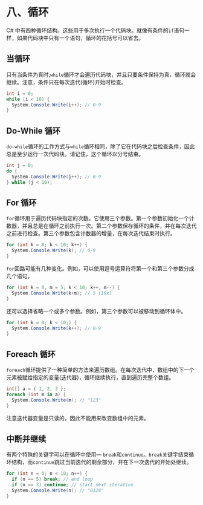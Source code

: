 # 八、循环

C# 中有四种循环结构。这些用于多次执行一个代码块。就像有条件的`if`语句一样，如果代码块中只有一个语句，循环的花括号可以省去。

## 当循环

只有当条件为真时,`while`循环才会遍历代码块，并且只要条件保持为真，循环就会继续。注意，条件只在每次迭代(循环)开始时检查。

```cs
int i = 0;
while (i < 10) {
  System.Console.Write(i++); // 0-9
}

```

## Do-While 循环

`do-while`循环的工作方式与`while`循环相同，除了它在代码块之后检查条件，因此总是至少运行一次代码块。请记住，这个循环以分号结束。

```cs
int j = 0;
do {
  System.Console.Write(j++); // 0-9
} while (j < 10);

```

## For 循环

`for`循环用于遍历代码块指定的次数。它使用三个参数。第一个参数初始化一个计数器，并且总是在循环之前执行一次。第二个参数保存循环的条件，并在每次迭代之前进行检查。第三个参数包含计数器的增量，在每次迭代结束时执行。

```cs
for (int k = 0; k < 10; k++) {
  System.Console.Write(k); // 0-9
}

```

`for`回路可能有几种变化。例如，可以使用逗号运算符将第一个和第三个参数分成几个语句。

```cs
for (int k = 0, m = 5; k < 10; k++, m--) {
  System.Console.Write(k+m); // 5 (10x)
}

```

还可以选择省略一个或多个参数。例如，第三个参数可以被移动到循环体中。

```cs
for (int k = 0; k < 10;) {
  System.Console.Write(k++); // 0-9
}

```

## Foreach 循环

`foreach`循环提供了一种简单的方法来遍历数组。在每次迭代中，数组中的下一个元素被赋给指定的变量(迭代器)，循环继续执行，直到遍历完整个数组。

```cs
int[] a = { 1, 2, 3 };
foreach (int m in a) {
  System.Console.Write(m); // "123"
}

```

注意迭代器变量是只读的，因此不能用来改变数组中的元素。

## 中断并继续

有两个特殊的关键字可以在循环中使用— `break`和`continue`。`break`关键字结束循环结构，而`continue`跳过当前迭代的剩余部分，并在下一次迭代的开始处继续。

```cs
for (int n = 0; n < 10; n++) {
  if (n == 5) break; // end loop
  if (n == 3) continue; // start next iteration
  System.Console.Write(n); // "0124"
}

```